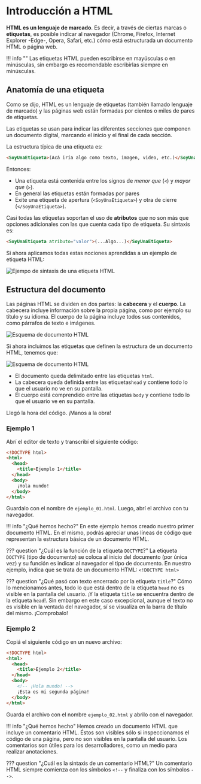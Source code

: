 # Introducción a HTML 

**HTML es un lenguaje de marcado**. Es decir, a través de ciertas marcas o **etiquetas**, es posible indicar al navegador (Chrome, Firefox, Internet Explorer -Edge-, Opera, Safari, etc.) cómo está estructurada un documento HTML o página web. 

!!! info ""
    Las etiquetas HTML pueden escribirse en mayúsculas o en minúsculas, sin embargo es recomendable escribirlas siempre en minúsculas. 

## Anatomía de una etiqueta
Como se dijo, HTML es un lenguaje de etiquetas (también llamado lenguaje de marcado) y las páginas web están formadas por cientos o miles de pares de etiquetas.

Las etiquetas se usan para indicar las diferentes secciones que componen un documento digital, marcando el inicio y el final de cada sección.

La estructura típica de una etiqueta es: 

```html
<SoyUnaEtiqueta>(Acá iría algo como texto, imagen, video, etc.)</SoyUnaEtiqueta>
```

Entonces: 

* Una etiqueta está contenida entre los signos de _menor que_ (`<`) y _mayor que_ (`>`).
* En general las etiquetas están formadas por pares
* Exite una etiqueta de apertura (`<SoyUnaEtiqueta>`)  y otra de cierre (`</SoyUnaEtiqueta>`). 

Casi todas las etiquetas soportan el uso de **atributos** que no son más que opciones adicionales con las que cuenta cada tipo de etiqueta. Su sintaxis es: 

```html
<SoyUnaEtiqueta atributo="valor">(...Algo...)</SoyUnaEtiqueta>
```
Si ahora aplicamos todas estas nociones aprendidas a un ejemplo de etiqueta HTML: 

![Ejempo de sintaxis de una etiqueta HTML](../imgHTMLFundamentos/anatomia_ejemplo.png)

## Estructura del documento
Las páginas HTML se dividen en dos partes: la **cabecera** y el **cuerpo**. La cabecera incluye información sobre la propia página, como por ejemplo su título y su idioma. El cuerpo de la página incluye todos sus contenidos, como párrafos de texto e imágenes.

![Esquema de documento HTML](../imgHTMLFundamentos/etiquetas_documento_html_01.gif)

Si ahora incluimos las etiquetas que definen la estructura de un documento HTML, tenemos que: 

![Esquema de documento HTML](../imgHTMLFundamentos/etiquetas_documento_html_02.gif)

* El documento queda delimitado entre las etiquetas `html`. 
* La cabecera queda definida entre las etiquetas`head` y contiene todo lo que el usuario no ve en su pantalla.
* El cuerpo está comprendido entre las etiquetas `body` y contiene todo lo que el usuario ve en su pantalla. 


Llegó la hora del código. ¡Manos a la obra! 

### Ejemplo 1
Abrí el editor de texto y transcribí el siguiente código: 

```html linenums="1"
<!DOCTYPE html>
<html>
  <head>
    <title>Ejemplo 1</title>
  </head>
  <body>
    ¡Hola mundo!
  </body>
</html>
```

Guardalo con el nombre de `ejemplo_01.html`. Luego, abrí el archivo con tu navegador.

!!! info "¿Qué hemos hecho?"
    En este ejemplo hemos creado nuestro primer documento HTML. En el mismo, podrás apreciar unas líneas de código que representan la estructura básica de un documento HTML. 

??? question "¿Cuál es la función de la etiqueta `DOCTYPE`?"
    La etiqueta `DOCTYPE` (tipo de documento) se coloca al inicio del documento (por única vez) y su función es indicar al navegador el tipo de documento. En nuestro ejemplo, indica que se trata de un documento HTML: `<!DOCTYPE html>` 


??? question "¿Qué pasó con texto encerrado por la etiqueta `title`?"
    Cómo lo mencionamos antes, todo lo que está dentro de la etiqueta `head` no es visible en la pantalla del usuario. ¡Y la etiqueta `title` se encuentra dentro de la etiqueta `head`!. Sin embargo en este caso excepcional, aunque el texto no es visible en la ventada del navegador, sí se visualiza en la barra de título del mismo. ¡Comprobalo!

### Ejemplo 2 
Copiá el siguiente código en un nuevo archivo: 

```html linenums="1"
<!DOCTYPE html>
<html>
  <head>
    <title>Ejemplo 2</title>
  </head>
  <body>
    <!-- ¡Hola mundo! --> 
    ¡Esta es mi segunda página!
  </body>
</html>
```
Guarda el archivo con el nombre `ejemplo_02.html` y abrilo con el navegador.

!!! info "¿Qué hemos hecho"
    Hemos creado un documento HTML que incluye un comentario HTML. Éstos son visibles sólo si inspeccionamos el código de una página, pero no son visibles en la pantalla del usuario. Los comentarios son útiles para los desarrolladores, como un medio para realizar anotaciones. 

??? question "¿Cuál es la sintaxis de un comentario HTML?"
    Un comentario HTML siempre comienza con los símbolos `<!--` y finaliza con los símbolos `-->`. 
